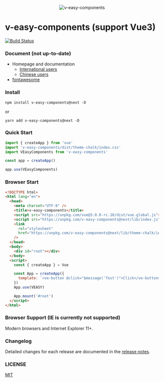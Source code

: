 <p align="center">
  <img src="https://linkorg.club/logo.png" alt="v-easy-components">
</p>

# v-easy-components (support Vue3)

[![Build Status](https://travis-ci.com/Linkontoask/v-easy-components.svg?token=DxCbMdsVpziN8id5YUJs&branch=master)](https://travis-ci.com/Linkontoask/v-easy-components)
<a href="https://github.com/Linkontoask/v-easy-components"><img src="https://img.shields.io/badge/dev-v2.0.0-blue.svg" alt=""></a>
<a href="https://github.com/Linkontoask/v-easy-components"><img src="https://img.shields.io/badge/size-158kb-green.svg" alt=""></a>
<a href="https://github.com/Linkontoask/v-easy-components"><img src="https://img.shields.io/badge/vue-3.x-orange.svg" alt=""></a>
<a href="https://github.com/Linkontoask/v-easy-components"><img src="https://img.shields.io/badge/license-MIT-red.svg" alt=""></a>

### Document (not up-to-date)

- Homepage and documentation
  - [International users](https://linkorg.club)
  - [Chinese users](https://linkorg.club/zh/)
- [fontawesome](https://fontawesome.com/start)

### Install

```
npm install v-easy-components@next -D
```

or

```
yarn add v-easy-components@next -D
```

### Quick Start

```javascript
import { createApp } from 'vue'
import 'v-easy-components/dist/theme-chalk/index.css'
import VEasyComponents from 'v-easy-components'

const app = createApp()

app.use(VEasyComponents)
```

### Browser Start

```html
<!DOCTYPE html>
<html lang="en">
  <head>
    <meta charset="UTF-8" />
    <title>v-easy-components</title>
    <script src="https://unpkg.com/vue@3.0.0-rc.10/dist/vue.global.js"></script>
    <script src="https://unpkg.com/v-easy-components@next/lib/index.js"></script>
    <link
      rel="stylesheet"
      href="https://unpkg.com/v-easy-components@next/lib/theme-chalk/index.css"
    />
  </head>
  <body>
    <div id="root"></div>
  </body>
  <script>
    const { createApp } = Vue

    const App = createApp({
      template: `<ve-button @click="$message('Test')">Click</ve-button>`
    })
    App.use(VEASY)

    App.mount('#root')
  </script>
</html>
```

### Browser Support (IE is currently not supported)

Modern browsers and Internet Explorer 11+.

### Changelog

Detailed changes for each release are documented in the [release notes](CHANGELOG.md).

### LICENSE

[MIT](./src/LICENSE)
